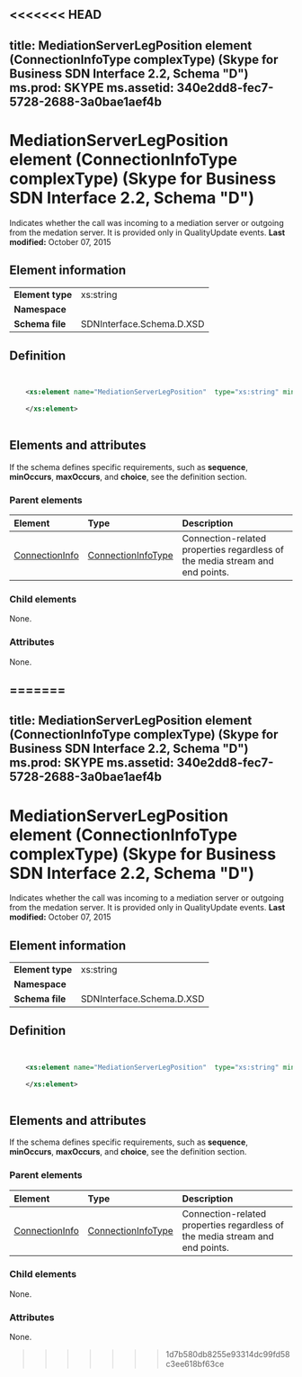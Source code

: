 <<<<<<< HEAD
---
title: MediationServerLegPosition element (ConnectionInfoType complexType) (Skype for Business SDN Interface 2.2, Schema "D")
ms.prod: SKYPE
ms.assetid: 340e2dd8-fec7-5728-2688-3a0bae1aef4b
---


# MediationServerLegPosition element (ConnectionInfoType complexType) (Skype for Business SDN Interface 2.2, Schema "D")
Indicates whether the call was incoming to a mediation server or outgoing from the medation server. It is provided only in QualityUpdate events. 
 **Last modified:** October 07, 2015
  
    
    


## Element information


|||
|:-----|:-----|
|**Element type**|xs:string |
|**Namespace**||
|**Schema file**|SDNInterface.Schema.D.XSD |
   

## Definition


```XML


    <xs:element name="MediationServerLegPosition"  type="xs:string" minOccurs="0">
    
    </xs:element>
  
```


## Elements and attributes

If the schema defines specific requirements, such as **sequence**, **minOccurs**, **maxOccurs**, and **choice**, see the definition section. 
  
    
    

### Parent elements



|**Element**|**Type**|**Description**|
|:-----|:-----|:-----|
| [ConnectionInfo](connectioninfo-element-1.md)| [ConnectionInfoType](connectioninfotype-complextype-1.md)|Connection-related properties regardless of the media stream and end points. |
   

### Child elements

None. 
  
    
    

### Attributes

None. 
  
    
    

=======
---
title: MediationServerLegPosition element (ConnectionInfoType complexType) (Skype for Business SDN Interface 2.2, Schema "D")
ms.prod: SKYPE
ms.assetid: 340e2dd8-fec7-5728-2688-3a0bae1aef4b
---


# MediationServerLegPosition element (ConnectionInfoType complexType) (Skype for Business SDN Interface 2.2, Schema "D")
Indicates whether the call was incoming to a mediation server or outgoing from the medation server. It is provided only in QualityUpdate events. 
 **Last modified:** October 07, 2015
  
    
    


## Element information


|||
|:-----|:-----|
|**Element type**|xs:string |
|**Namespace**||
|**Schema file**|SDNInterface.Schema.D.XSD |
   

## Definition


```XML


    <xs:element name="MediationServerLegPosition"  type="xs:string" minOccurs="0">
    
    </xs:element>
  
```


## Elements and attributes

If the schema defines specific requirements, such as **sequence**, **minOccurs**, **maxOccurs**, and **choice**, see the definition section. 
  
    
    

### Parent elements



|**Element**|**Type**|**Description**|
|:-----|:-----|:-----|
| [ConnectionInfo](connectioninfo-element-1.md)| [ConnectionInfoType](connectioninfotype-complextype-1.md)|Connection-related properties regardless of the media stream and end points. |
   

### Child elements

None. 
  
    
    

### Attributes

None. 
  
    
    

>>>>>>> 1d7b580db8255e93314dc99fd58c3ee618bf63ce
